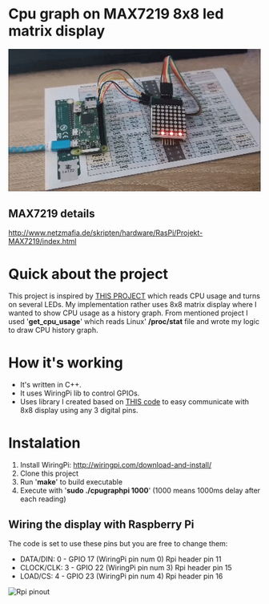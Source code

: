 # Cpu graph on MAX7219 8x8 led matrix display

![Sample](ezgif-5-f1e95c971952.gif?raw=true)

## MAX7219 details
http://www.netzmafia.de/skripten/hardware/RasPi/Projekt-MAX7219/index.html


# Quick about the project
This project is inspired by [THIS PROJECT](https://www.raspberrypi.org/forums/viewtopic.php?t=18964) which reads CPU usage and turns on several LEDs. My implementation rather uses 8x8 matrix display where I wanted to show CPU usage as a history graph.
From mentioned project I used '**get_cpu_usage**' which reads Linux' **/proc/stat** file and wrote my logic to draw CPU history graph.

# How it's working
* It's written in C++.
* It uses WiringPi lib to control GPIOs.
* Uses library I created based on [THIS code](http://www.plingboot.com/2013/01/driving-the-max7219-with-the-raspberry-pi/) to easy communicate with 8x8 display using any 3 digital pins.

# Instalation
1) Install WiringPi: http://wiringpi.com/download-and-install/
2) Clone this project
3) Run '**make**' to build executable
4) Execute with '**sudo ./cpugraphpi 1000**' (1000 means 1000ms delay after each reading)

## Wiring the display with Raspberry Pi
The code is set to use these pins but you are free to change them:
- DATA/DIN:    0 - GPIO 17 (WiringPi pin num 0) Rpi header pin 11
- CLOCK/CLK:   3 - GPIO 22 (WiringPi pin num 3) Rpi header pin 15
- LOAD/CS:     4 - GPIO 23 (WiringPi pin num 4) Rpi header pin 16

![Rpi pinout](https://docs.particle.io/assets/images/pi-pinout-diagram-01.png)
